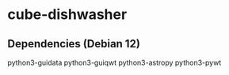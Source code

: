 # cube-dishwasher

## Dependencies (Debian 12)
python3-guidata
python3-guiqwt
python3-astropy
python3-pywt
